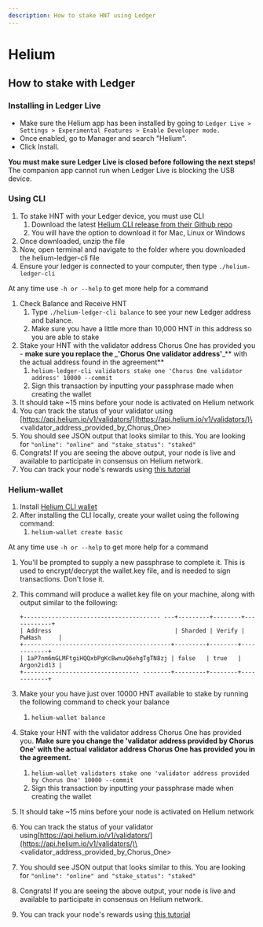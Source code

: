 ```yaml
---
description: How to stake HNT using Ledger
---
```


# Helium

## How to stake with Ledger

### Installing in Ledger Live

* Make sure the Helium app has been installed by going to `Ledger Live > Settings > Experimental Features > Enable Developer mode.`
* Once enabled, go to Manager and search "Helium".
* Click Install.

**You must make sure Ledger Live is closed before following the next steps!** The companion app cannot run when Ledger Live is blocking the USB device.

### Using CLI

1. To stake HNT with your Ledger device, you must use CLI
   1. Download the latest [Helium CLI release from their Github repo](https://github.com/helium/helium-ledger-cli/releases)
   2. You will have the option to download it for Mac, Linux or Windows
2. Once downloaded, unzip the file
3. Now, open terminal and navigate to the folder where you downloaded the helium-ledger-cli file
4. Ensure your ledger is connected to your computer, then type `./helium-ledger-cli`

At any time use `-h or --help` to get more help for a command

1. Check Balance and Receive HNT
   1. Type `./helium-ledger-cli balance` to see your new Ledger address and balance.
   2. Make sure you have a little more than 10,000 HNT in this address so you are able to stake
2. Stake your HNT with the validator address Chorus One has provided you - **make sure you replace the **_**'Chorus One validator address'**_** with the actual address found in the agreement**
   1. `helium-ledger-cli validators stake one 'Chorus One validator address' 10000 --commit`
   2. Sign this transaction by inputting your passphrase made when creating the wallet
3. It should take \~15 mins before your node is activated on Helium network
4. You can track the status of your validator using [https://api.helium.io/v1/validators/](https://api.helium.io/v1/validators/)\<validator\_address\_provided\_by\_Chorus\_One>
5. You should see JSON output that looks similar to this. You are looking for `"online": "online" and "stake_status": "staked"`
6. Congrats! If you are seeing the above output, your node is live and available to participate in consensus on Helium network.
7. You can track your node's rewards using [this tutorial](https://www.notion.so/Checking-Your-Helium-Validator-Rewards-23b4d4dd0658453d910f943f238c1153)

### Helium-wallet

1. Install [Helium CLI wallet](https://github.com/helium/helium-wallet-rs/releases/tag/v1.6.4)
2. After installing the CLI locally, create your wallet using the following command:
   1. `helium-wallet create basic`

At any time use `-h or --help` to get more help for a command

1. You'll be prompted to supply a new passphrase to complete it. This is used to encrypt/decrypt the wallet.key file, and is needed to sign transactions. Don't lose it.
2.  This command will produce a wallet.key file on your machine, along with output similar to the following:

    ```
    +--------------------------------------- ---+---------+--------+------------+
    | Address                                   | Sharded | Verify | PwHash     |
    +------------------------------------------+---------+--------+------------+
    | 1aP7nm6mGLMFtgiHQQxbPgKcBwnuQ6ehgTgTN8zj | false   | true   | Argon2id13 |
    +--------------------------------- --------+---------+--------+------------+
    ```
3. Make your you have just over 10000 HNT available to stake by running the following command to check your balance
   1. `helium-wallet balance`
4. Stake your HNT with the validator address Chorus One has provided you. **Make sure you change the 'validator address provided by Chorus One' with the actual validator address Chorus One has provided you in the agreement.**
   1. `helium-wallet validators stake one 'validator address provided by Chorus One' 10000 --commit`
   2. Sign this transaction by inputting your passphrase made when creating the wallet
5. It should take \~15 mins before your node is activated on Helium network
6. You can track the status of your validator using[https://api.helium.io/v1/validators/](https://api.helium.io/v1/validators/)\<validator\_address\_provided\_by\_Chorus\_One>
7. You should see JSON output that looks similar to this. You are looking for `"online": "online" and "stake_status": "staked"`
8. Congrats! If you are seeing the above output, your node is live and available to participate in consensus on Helium network.
9. You can track your node's rewards using [this tutorial](https://www.notion.so/Checking-Your-Helium-Validator-Rewards-23b4d4dd0658453d910f943f238c1153)

